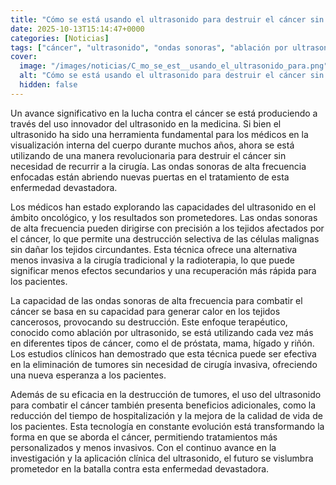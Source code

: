 ```yaml
---
title: "Cómo se está usando el ultrasonido para destruir el cáncer sin cirugía"
date: 2025-10-13T15:14:47+0000
categories: [Noticias]
tags: ["cáncer", "ultrasonido", "ondas sonoras", "ablación por ultrasonido", "tratamiento", "tumores", "tecnología"]
cover:
  image: "/images/noticias/C_mo_se_est__usando_el_ultrasonido_para.png"
  alt: "Cómo se está usando el ultrasonido para destruir el cáncer sin cirugía"
  hidden: false
---
```


Un avance significativo en la lucha contra el cáncer se está produciendo a través del uso innovador del ultrasonido en la medicina. Si bien el ultrasonido ha sido una herramienta fundamental para los médicos en la visualización interna del cuerpo durante muchos años, ahora se está utilizando de una manera revolucionaria para destruir el cáncer sin necesidad de recurrir a la cirugía. Las ondas sonoras de alta frecuencia enfocadas están abriendo nuevas puertas en el tratamiento de esta enfermedad devastadora.

Los médicos han estado explorando las capacidades del ultrasonido en el ámbito oncológico, y los resultados son prometedores. Las ondas sonoras de alta frecuencia pueden dirigirse con precisión a los tejidos afectados por el cáncer, lo que permite una destrucción selectiva de las células malignas sin dañar los tejidos circundantes. Esta técnica ofrece una alternativa menos invasiva a la cirugía tradicional y la radioterapia, lo que puede significar menos efectos secundarios y una recuperación más rápida para los pacientes.

La capacidad de las ondas sonoras de alta frecuencia para combatir el cáncer se basa en su capacidad para generar calor en los tejidos cancerosos, provocando su destrucción. Este enfoque terapéutico, conocido como ablación por ultrasonido, se está utilizando cada vez más en diferentes tipos de cáncer, como el de próstata, mama, hígado y riñón. Los estudios clínicos han demostrado que esta técnica puede ser efectiva en la eliminación de tumores sin necesidad de cirugía invasiva, ofreciendo una nueva esperanza a los pacientes.

Además de su eficacia en la destrucción de tumores, el uso del ultrasonido para combatir el cáncer también presenta beneficios adicionales, como la reducción del tiempo de hospitalización y la mejora de la calidad de vida de los pacientes. Esta tecnología en constante evolución está transformando la forma en que se aborda el cáncer, permitiendo tratamientos más personalizados y menos invasivos. Con el continuo avance en la investigación y la aplicación clínica del ultrasonido, el futuro se vislumbra prometedor en la batalla contra esta enfermedad devastadora.
